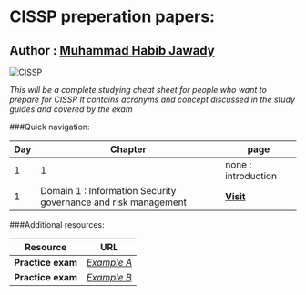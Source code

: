 # CISSP preperation papers:

## Author : **[Muhammad Habib Jawady](https://web.facebook.com/hbibz2018)**


![CISSP](https://www.bsigroup.com/LocalFiles/en-GB/our-services/training-courses/information-security/CISSP.jpg)

_This will be a complete studying cheat sheet for people who want to prepare for CISSP_
_It contains acronyms and concept discussed in the study guides and covered by the exam_

###Quick navigation:

Day | Chapter | page
-------------|-------------|-------------
1   |    1    | none : introduction
1   |    Domain 1 : Information Security governance and risk management   | **[Visit](https://github.com/hbibz-journey/cissp-preperation-papers/blob/master/cissp-notes-ch2-INFOSECGOV-day1)**

###Additional resources:

Resource | URL
-------------|-------------
**Practice exam**  | [_Example A_](http://booksite.syngress.com/companion/conrad/Conrad_PracticeExamA/COU36289844/open.html)
**Practice exam**  | [_Example B_](http://booksite.syngress.com/companion/conrad/Conrad_PracticeExamB/COU55942550/open.html)

